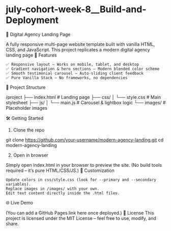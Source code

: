 # july-cohort-week-8__Build-and-Deployment
🚀 Digital Agency Landing Page

A fully responsive multi-page website template built with vanilla HTML, CSS, and JavaScript. This project replicates a modern digital agency landing page
📂 Features

    ✅ Responsive layout – Works on mobile, tablet, and desktop
    ✅ Gradient navigation & hero sections – Modern blended color scheme
    ✅ Smooth testimonial carousel – Auto-sliding client feedback
    ✅ Pure Vanilla Stack – No frameworks, no dependencies

📁 Project Structure

/project
  ├── index.html        # Landing page
  ├── css/
  │     └── style.css   # Main stylesheet
  ├── js/
  │     └── main.js     # Carousel & lightbox logic
  └── images/           # Placeholder images

🛠️ Getting Started
1. Clone the repo

git clone https://github.com/your-username/modern-agency-landing.git
cd modern-agency-landing

2. Open in browser

Simply open index.html in your browser to preview the site. (No build tools required – it’s pure HTML/CSS/JS.)
🎨 Customization

    Update colors in css/style.css (look for --primary and --secondary variables).
    Replace images in /images/ with your own.
    Edit text content directly inside the .html files.

🌐 Live Demo

(You can add a GitHub Pages link here once deployed.)
📜 License
This project is licensed under the MIT License – feel free to use, modify, and share.
